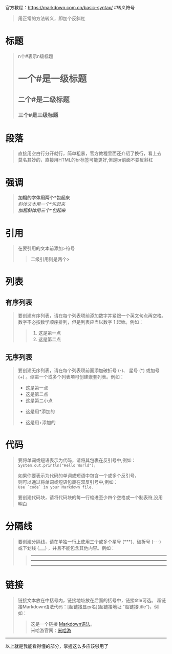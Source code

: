 官方教程：https://markdown.com.cn/basic-syntax/
#转义符号
> 用正常的方法转义，即加个反斜杠

# 标题
>n个#表示n级标题
> # 一个\#是一级标题
> ## 二个\#是二级标题
> ### 三个\#是三级标题

# 段落
> 直接用空白行分开就行，简单粗暴，官方教程里面还介绍了换行，看上去
> 莫名其妙的，直接用HTML的br标签可能更好,但是br前面不要反斜杠

# 强调
> **加粗的字体用两个\*包起来**<br>
> *斜体文本用一个\*包起来*<br>
> ***加粗斜体用三个\*包起来***
 
# 引用
> 在要引用的文本前添加>符号
> > 二级引用则是两个>

# 列表
## 有序列表
>要创建有序列表，请在每个列表项前添加数字并紧跟一个英文句点再空格。
>数字不必按数学顺序排列，但是列表应当以数字 1 起始。例如：<br>
>>1. 这是第一点
>>2. 这是第二点
## 无序列表
> 要创建无序列表，请在每个列表项前面添加破折号 (-)、 星号 (*) 
> 或加号 (+) 。缩进一个或多个列表项可创建嵌套列表。例如：
> - 这是第一点
> - 这是第二点
>  - 这是第二小点
> * 这是用\*添加的
> + 这是用\+添加的

# 代码
> 要将单词或短语表示为代码，请将其包裹在反引号中,例如：<br>
> `System.out.println("Hello World");`
> 
> 如果你要表示为代码的单词或短语中包含一个或多个反引号，<br>
> 则可以通过将单词或短语包裹在双反引号中,例如：<br>
> ``Use `code` in your Markdown file.``
> 
> 要创建代码块，请将代码块的每一行缩进至少四个空格或一个制表符,没用明白

# 分隔线
> 要创建分隔线，请在单独一行上使用三个或多个星号 (***)、破折号 (---) <br>
> 或下划线 (___) ，并且不能包含其他内容。例如：
>
> 
>> ***
>> 
>> ---
>> 
>> ___

# 链接
> 链接文本放在中括号内，链接地址放在后面的括号中，链接title可选。
> 超链接Markdown语法代码：\[超链接显示名](超链接地址 "超链接title")，例如：
> > 这是一个链接 [Markdown语法](https://markdown.com.cn)。<br>
> > 米哈游官网：[米哈游](www.mihoyo.com)

___
以上就是我能看得懂的部分，掌握这么多应该够用了
